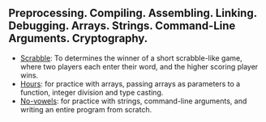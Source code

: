 ## Preprocessing. Compiling. Assembling. Linking. Debugging. Arrays. Strings. Command-Line Arguments. Cryptography.


* [Scrabble](https://github.com/nafscode/cs50/blob/main/Week2/scrabble.c): To determines the winner of a short scrabble-like game, where two players each enter their word, and the higher scoring player wins.
* [Hours](https://github.com/nafscode/cs50/blob/main/Week2/hours.c): for practice with arrays, passing arrays as parameters to a function, integer division and type casting.
* [No-vowels](https://github.com/nafscode/cs50/blob/main/Week2/no-vowels.c): for practice with strings, command-line arguments, and writing an entire program from scratch.
